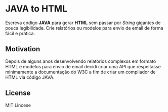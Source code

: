 # JAVA to HTML
Escreva código **JAVA** para gerar **HTML** sem passar por *String* gigantes de pouca legibilidade. Crie relatórios ou modelos para envio de email de forma fácil e prática.

## Motivation
Depois de alguns anos desenvolvendo relatórios complexos em formato HTML e modelos para envio de email decidi criar uma API que respeitasse minimamente a documentação do W3C a fim de criar um compilador de HTML via código JAVA.

## License
MIT Lincese